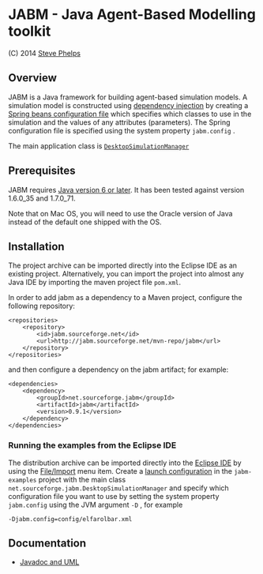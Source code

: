 JABM - Java Agent-Based Modelling toolkit 
=========================================

\(C) 2014 [Steve Phelps](http://sphelps.net/)   

Overview
--------

JABM is a Java framework for building agent-based simulation models. A
simulation model is constructed using [dependency
injection](http://martinfowler.com/articles/injection.html) by creating
a [Spring beans configuration
file](http://unmaintainable.wordpress.com/2007/11/01/configuration-with-spring-beans/)
which specifies which classes to use in the simulation and the values of
any attributes (parameters). The Spring configuration file is specified
using the system property `jabm.config` .

The main application class is
[`DesktopSimulationManager`](http://jabm.sourceforge.net/doc/javadoc/net/sourceforge/jabm/DesktopSimulationManager.html)

Prerequisites
-------------

JABM requires [Java version 6 or
later](http://www.java.com/en/download/index.jsp). It has been tested
against version 1.6.0\_35 and 1.7.0\_71.  

Note that on Mac OS, you will need to use the Oracle version of Java instead of 
the default one shipped with the OS.

Installation
------------

The project archive can be imported directly into the Eclipse IDE as an existing 
project.  Alternatively, you can import the project into almost any Java IDE by 
importing the maven project file `pom.xml`.

In order to add jabm as a dependency to a Maven project, configure the following repository:

	<repositories>
		<repository>
			<id>jabm.sourceforge.net</id>
			<url>http://jabm.sourceforge.net/mvn-repo/jabm</url>
		</repository>
	</repositories> 

and then configure a dependency on the jabm artifact; for example:

	<dependencies>
		<dependency>
			<groupId>net.sourceforge.jabm</groupId>
			<artifactId>jabm</artifactId>
			<version>0.9.1</version>
		</dependency>
	</dependencies>
	
### Running the examples from the Eclipse IDE

The distribution archive can be imported directly into the [Eclipse
IDE](http://www.eclipse.org/) by using the
[File/Import](http://help.eclipse.org/helios/index.jsp?topic=/org.eclipse.platform.doc.user/tasks/tasks-importproject.htm)
menu item. Create a [launch
configuration](http://help.eclipse.org/helios/index.jsp?topic=/org.eclipse.jdt.doc.user/tasks/tasks-java-local-configuration.htm)
in the `jabm-examples` project with the main class
`net.sourceforge.jabm.DesktopSimulationManager` and specify which
configuration file you want to use by setting the system property
`jabm.config` using the JVM argument `-D` , for example

`-Djabm.config=config/elfarolbar.xml`

Documentation
-------------

-   [Javadoc and UML](doc/javadoc/index.html)

